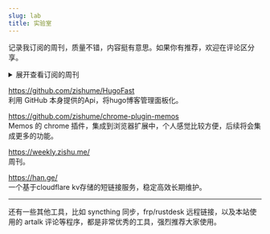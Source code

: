 ```yaml
---
slug: lab
title: 实验室
---
```


记录我订阅的周刊，质量不错，内容挺有意思。如果你有推荐，欢迎在评论区分享。

<details>
<summary>展开查看订阅的周刊</summary>

(以下排名不分先后，仅以记录的先后顺序。)


**周刊**

**1. DecoHack周刊**  
https://decohack.zhubai.love/

为独立创造者提供独立见解，帮助你发现新产品方向，启动和完善你的项目。

**2. 好工具周刊**  
https://bestxtools.zhubai.love/

发现并分享有趣，有创意，免费、好用的工具，每周四发布。

**3. 老胡的周刊**  
https://weekly.howie6879.cn/

每周记录看到的有价值的信息，主要针对计算机领域，内容主题极大程度被我个人喜好主导。这个项目核心目的在于记录让自己有印象的信息做一个留存以及共享。

**4. 前端精读周刊**  
https://github.com/ascoders/weekly

前端界的好文精读，每周更新。

**5. 科技爱好者周刊-阮一峰**  
https://github.com/ruanyf/weekly

记录每周值得分享的科技内容，周五发布。

**6. 开发者简报**  
https://dev.com.cn/

每周为你轻解读技术创业🚀、酷产品📱、编程语言👨‍💻、开发工具🛠️…等内容

**7. DEXZ 周刊**  
https://dex.zhubai.love/

一份关于产品、设计、前端、软件等内容的精华资讯邮件周刊。


**月刊**

hellogithub - https://hellogithub.com/  
每月28号发布

---

**播客**

**枫言枫语**  
https://fyfy.fm/

听见科技与人文的声音
一档由开发者 @枫影JustinYan 和设计师 @自力hzlzh 主持的播客节目。


</details>

https://github.com/zishume/HugoFast  
利用 GitHub 本身提供的Api，将hugo博客管理面板化。

https://github.com/zishume/chrome-plugin-memos  
Memos 的 chrome 插件，集成到浏览器扩展中，个人感觉比较方便，后续将会集成更多的功能。

https://weekly.zishu.me/  
周刊。

https://han.ge/  
一个基于cloudflare kv存储的短链接服务，稳定高效长期维护。

---

还有一些其他工具，比如 syncthing 同步，frp/rustdesk 远程链接，以及本站使用的 artalk 评论等程序，都是非常优秀的工具，强烈推荐大家使用。
